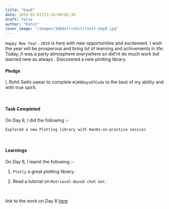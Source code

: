 ```yaml
---
title: "Day8"
date: 2019-01-01T23:16:08+05:30
draft: false
author: "Rohit"
cover_image: "/images/100dof/rohit/rohit-day8.jpg"
---
```

`Happy New Year` . `2019` is here with new opportunities and excitement. I wish the year will be prosperous and bring lot of learning and achivements in life. Today, It was a party atmosphere everywhere so did'nt do much work but learned new as always . Discovered a new plotting library. 
<!--more-->
#### Pledge
I, Rohit Sethi swear to complete `#100DaysOfCode` to the best of my ability and with true spirit.

<br>

#### Task Completed
On Day 8, I did the following :-

```
Explored a new Plotting library with Hands-on-practice session
```
<br>

#### Learnings
On Day 8, I learnt the following :-

1. `Plotly` a great plotting library.

2. Read a tutorial on `Retrieval-Based chat bot` .

<br>

link to the work on Day 8 [here](https://github.com/rohit3463/-100DaysOfCode/blob/master/Day8/Plotly-practice.py) 